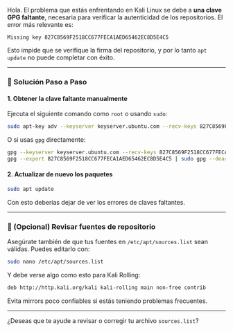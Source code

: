 Hola. El problema que estás enfrentando en Kali Linux se debe a **una clave GPG faltante**, necesaria para verificar la autenticidad de los repositorios. El error más relevante es:

```
Missing key 827C8569F2518CC677FECA1AED65462EC8D5E4C5
```

Esto impide que se verifique la firma del repositorio, y por lo tanto `apt update` no puede completar con éxito.

---

### 🔧 Solución Paso a Paso

#### 1. **Obtener la clave faltante manualmente**

Ejecuta el siguiente comando como `root` o usando `sudo`:

```bash
sudo apt-key adv --keyserver keyserver.ubuntu.com --recv-keys 827C8569F2518CC677FECA1AED65462EC8D5E4C5
```

O si usas `gpg` directamente:

```bash
gpg --keyserver keyserver.ubuntu.com --recv-keys 827C8569F2518CC677FECA1AED65462EC8D5E4C5
gpg --export 827C8569F2518CC677FECA1AED65462EC8D5E4C5 | sudo gpg --dearmour -o /etc/apt/trusted.gpg.d/kali-missing.gpg
```

#### 2. **Actualizar de nuevo los paquetes**

```bash
sudo apt update
```

Con esto deberías dejar de ver los errores de claves faltantes.

---

### 🧼 (Opcional) Revisar fuentes de repositorio

Asegúrate también de que tus fuentes en `/etc/apt/sources.list` sean válidas. Puedes editarlo con:

```bash
sudo nano /etc/apt/sources.list
```

Y debe verse algo como esto para Kali Rolling:

```bash
deb http://http.kali.org/kali kali-rolling main non-free contrib
```

Evita mirrors poco confiables si estás teniendo problemas frecuentes.

---

¿Deseas que te ayude a revisar o corregir tu archivo `sources.list`?
